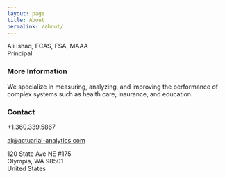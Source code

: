 ```yaml
---
layout: page
title: About
permalink: /about/
---
```


Ali Ishaq, FCAS, FSA, MAAA <br>
Principal


### More Information

We specialize in measuring, analyzing, and improving the performance of complex systems such as health care, insurance, and education.

### Contact 

+1.360.339.5867

[ai@actuarial-analytics.com](mailto:ai@actuarial-analytics.com)

120 State Ave NE #175 <br>
Olympia, WA 98501 <br>
United States
